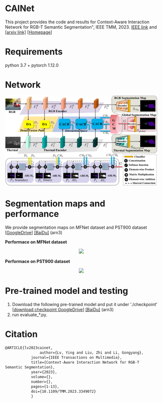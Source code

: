 # CAINet 
  This project provides the code and results for Context-Aware Interaction Network for RGB-T Semantic Segmentation", IEEE TMM, 2023. [IEEE link](https://iee) and [[arxiv link]](h) [[Homepage](https://github.com/YingLv1106/CAINet)]

# Requirements
  python 3.7 + pytorch 1.12.0

# Network

   <div align=center>
   <img src="https://github.com/YingLv1106/CAINet/blob/main/image/cainet.png">
   </div> 

# Segmentation maps and performance

   We provide segmentation maps on MFNet dataset and PST900 dataset [[GoogleDrive](https://drive.google.com/drive/folders/1fKE9JpyhLWPIzHaqSJ4zl7t0WafdqYkI?usp=drive_link)] [[BaiDu]](https://pan.baidu.com/s/1Z0zEw527UTtCccKtyTznww?pwd=arn3) (arn3)

   **Performace on MFNet dataset**

   <div align=center>
   <img src="https://github.com/YingLv1106/CAINet/blob/main/image/resul_mfnet.jpg">
   </div>

   **Performace on PST900 dataset**

   <div align=center>
   <img src="https://github.com/YingLv1106/CAINet/blob/main/image/resul_pst.jpg">
   </div>


# Pre-trained model and testing
1. Download the following pre-trained model and put it under './checkpoint' [[download checkpoint GoogleDrive](https://drive.google.com/drive/folders/1dX7frPekYnw1nR9rwnbwZkcdC6Zj2gLT?usp=drive_link)]  [[BaiDu]](https://pan.baidu.com/s/1Z0zEw527UTtCccKtyTznww?pwd=arn3) (arn3)
2. run evaluate_*.py.


# Citation
    @ARTICLE{lv2023cainet,
    				author={Lv, Ying and Liu, Zhi and Li, Gongyang},
      			journal={IEEE Transactions on Multimedia}, 
      			title={Context-Aware Interaction Network for RGB-T Semantic Segmentation}, 
      			year={2023},
      			volume={},
      			number={},
      			pages={1-13},
      			doi={10.1109/TMM.2023.3349072}
      			}
